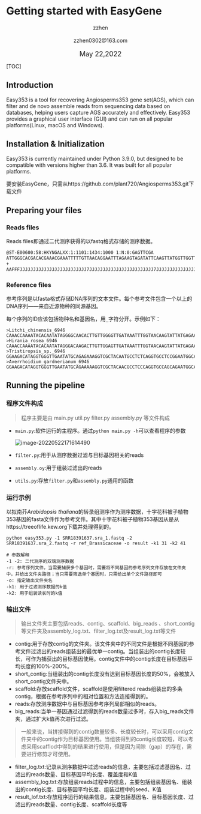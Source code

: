 # Getting started with EasyGene

<center>zzhen</center><br><center>zzhen0302@163.com</center><br><center><font size="4">May 22,2022</font></center>

[TOC]

## Introduction

Easy353 is a tool for recovering Angiosperms353 gene set(AGS), which can filter and de novo assemble reads from sequencing data based on databases, helping users capture AGS accurately and effectively. Easy353 provides a graphical user interface (GUI) and can run on all popular platforms(Linux, macOS and Windows). 

## Installation & Initialization

Easy353 is currently maintained under Python 3.9.0, but designed to be compatible with versions higher than 3.6. It was built for all popular platforms.



要安装EasyGene，只需从https://github.com/plant720/Angiosperms353.git下载文件

## Preparing your files

### Reads files

Reads files即通过二代测序获得的以fastq格式存储的测序数据。

```txt
@ST-E00600:58:HKYNGALXX:1:1101:1434:1000 1:N:0:GAGTTCGA
ATTGGGCACGACACGAAACGAAATTTTTGTTAACAGGAATTTAGAAGTAGATATTCAAGTTATGGTTGGTTATTAAGGTTATCTTATCAAAAGATAGAGCAAGATGGTTATGCTTTTTAAGGCTAAGGAAAATGTCAGCATCTACTTCAT
+
AAFFFJJJJJJJJJJJJJJJJJJJJJJJJJ7JJJJJJJJJJJJJJJJJJJJJJJJ7JJJJJJJJJJJJJJJJJJJJJJJJJJJJJJJJJJ77JJJJJ7J7JJJ7JJJJJJJJ7JJJJJJ7JJJJJJJJJJJ-JJJJJJ-JJJJJ-J7-JJ
```

### Reference files

参考序列是以fasta格式存储DNA序列的文本文件。每个参考文件包含一个以上的DNA序列——来自近源物种的同源基因。

每个序列的ID应该包括物种名和基因名，用`_`字符分开。示例如下：

```
>Litchi_chinensis_6946
CAAACCAAAATACACAATATAGGGGCAACACTTGTTGGGGTTGATAAATTTGGTAACAAGTATTATGAGAAACTTGGAAGACATAGGTGGGTTGAATATGCAGAGAAAGGCCGCTACAACGCCTCTCAGGTACCAGCAGAATGGCATGGTTGGCTCCACTTTATCACTGATCACACAGGAGATGAGCTTCTGATGTTGAGACCAAAGAGGTATGGGCTCGAGCACAAGGAAAACTTATCTGGAGAGGGTGAAGAGTATATCTACCATTCCAAAGGACATGCTCTCAATCCTGGGCAGAGAAACTGGTCCAGGTACCAACCTTGGCAACCTACCAAG
>Hirania_rosea_6946
CAAACCAAAATACACAATATAGGGACAAGACTTGTTGGAGTTGATAAATTTGGTAACAAGTATTATGAGAAACTTGAAGACACTCAGTTTGGTGGAAGACATAGGTGGGTTGAATATGCAGAGAAGGGTCGCTACAATGCCTCTCAGGTACCGCCAGAATGGCATGGTTGGCTTCACTTTATAACTGATCACACAGGAGATGAGCTTCTGATGTTGAAACCAAAGAGGTATGGGATCGAGCACAAGGAAAACTTATCTGGAGAGGGTGATGAGTATATCTACCATTCCAAGGGACATGCCCTCAATCCTGGGCAGAGAAACTGGTCCAGGCACCAATCTTGGCAACCAAAGAGG
>Tristiropsis_sp._6946
GGAAGACATAGGTGGGTTGAATATGCAGAGAAAGGTCGCTACAATGCCTCTCAGGTGCCTCCGGAATGGCATGGTTGGCTTCACTTTATAACTGATCACACAGGAGATGAGCTTCTGATGTTGAAACCAAAGAGGTATGGGATCGAGCACAAGGAAAACTTATCTGGAGAGGGTGAAGAGTATATCTACCATTCCAAAGGACATGCTCTCAATCCTGGGCAGAGAAACTGGTCCAGGTACCAACCTTGGCAACCTACCAAG
>Averrhoidium_gardnerianum_6946
GGAAGACATAGGTGGGTTGAATATGCAGAAAAAGGTCGCTACAACGCCTCCCAGGTGCCAGCAGAATGGCATGGTTGGCTCCACTTTATAACTGATCACACAGGAGATGAGCTTCTGATGTTGAAACCAAAGAGGTATGGGCTCGAGCACAAGGAAAACTTATCTGGAGAGGGTGAAGAGTATATCTACCATTCCAAAGGACATGCTCTCAATCCTGGGCAGAGAAACTGGTCCAGGTACCAACCTTGGCAACCTACCAAG
```

## Running the pipeline

### 程序文件构成

>  程序主要是由 main.py util.py filter.py assembly.py 等文件构成

* `main.py`:软件运行的主程序。通过`python main.py -h`可以查看程序的参数

  ![image-20220522171614490](https://cdn.jsdelivr.net/gh/plant720/TyporaPic/img/20220522171614.png)

* `filter.py`:用于从测序数据过滤与目标基因相关的reads

* `assembly.oy`:用于组装过滤出的reads

* `utils.py`:存放`filter.py`和`assembly.py`通用的函数

### 运行示例

以拟南芥*Arabidopsis thaliana*的转录组测序作为测序数据，十字花科被子植物353基因的fasta文件作为参考文件。其中十字花科被子植物353基因从是从https://treeoflife.kew.org下载并处理得到的。

```shell
python easy353.py -1 SRR18391637.sra_1.fastq -2 SRR18391637.sra_2.fastq -r ref_Brassicaceae -o result -k1 31 -k2 41
```

```shell
# 参数解释
-1 -2: 二代测序的双端测序数据
-r: 参考序列文件。当需要捕获多个基因时，需要将不同基因的参考序列文件存放在文件夹中，并给出文件夹路径；当只需要筛选单个基因时，只需给出单个文件路径即可
-o: 指定输出文件夹名
-k1: 用于过滤测序数据的k值
-k2: 用于组装读长时的k值
```

### 输出文件

> 输出文件夹主要包括reads、contig、scaffold、big_reads 、short_contig等文件夹及assembly_log.txt、filter_log.txt及result_log.txt等文件

* contig:用于存放contig的文件夹。该文件夹中的不同文件是根据不同基因的参考文件过滤出的reads组装出的最优单一contig。当组装出的contig长度较长，可作为捕获出的目标基因使用。contig文件中的contig长度在目标基因平均长度的100%-200%。
* short_contig:当组装出的contig长度没有达到目标基因长度的50%，会被放入short_contig文件夹中。
* scaffold:存放scaffold文件，scaffold是使用filtered reads组装出的多条contig，根据在参考序列中的相对位置和方法连接得到的。
* reads:存放测序数据中与目标基因参考序列局部相似的reads。
* big_reads:当单一基因通过过滤得到的reads数量过多时，存入big_reads文件夹，通过扩大k值再次进行过滤。

> 一般来说，当拼接得到的contig数量较多、长度较长时，可以采用contig文件夹中的contig作为目标基因使用。当组装得到的contig长度较短，可以考虑采用scafflod中得到的结果进行使用，但是因为间隙（gap）的存在，需要进行修剪才可使用。

* filter_log.txt:记录从测序数据中过滤reads的信息，主要包括过滤基因名、过滤出的reads数量、目标基因平均长度、覆盖度和K值
* assembly_log.txt:存放组装reads过程中的信息，主要包括组装基因名、组装出的contig长度、目标基因平均长度、组装过程中的seed、K值
* result_lof.txt:存放程序运行的结果信息，主要包括基因名、目标基因长度、过滤出的reads数量、contig长度、scaffold长度等
